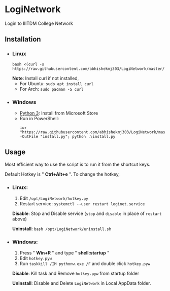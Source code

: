 # LogiNetwork
Login to IIITDM College Network

## Installation
- ### Linux
  ```
  bash <(curl -s https://raw.githubusercontent.com/abhishekmj303/LogiNetwork/master/linux/install.sh)
  ```
  **Note**: Install curl if not installed,
    - For Ubuntu: `sudo apt install curl`
    - For Arch: `sudo pacman -S curl`
- ### Windows
  - [Python 3](https://apps.microsoft.com/store/detail/python-310/9PJPW5LDXLZ5): Install from Microsoft Store
  - Run in PowerShell:
      ```
      iwr "https://raw.githubusercontent.com/abhishekmj303/LogiNetwork/master/win/install.py" -OutFile "install.py"; python .\install.py
      ```

## Usage
Most efficient way to use the script is to run it from the shortcut keys.

Default Hotkey is " **Ctrl+Alt+e** ". To change the hotkey,

- ### Linux:
  1. Edit `/opt/LogiNetwork/hotkey.py`
  2. Restart service: ```systemctl --user restart loginet.service```

  __Disable__: Stop and Disable service (`stop` and `disable` in place of `restart` above)

  __Uninstall__: `bash /opt/LogiNetwork/uninstall.sh`
- ### Windows: 
  1. Press " **Win+R** " and type " **shell:startup** "
  2. Edit `hotkey.pyw`
  3. Run `taskkill /IM pythonw.exe /F` and double click `hotkey.pyw`

  __Disable__: Kill task and Remove `hotkey.pyw` from startup folder
  
  __Uninstall__: Disable and Delete `LogiNetwork` in Local AppData folder.